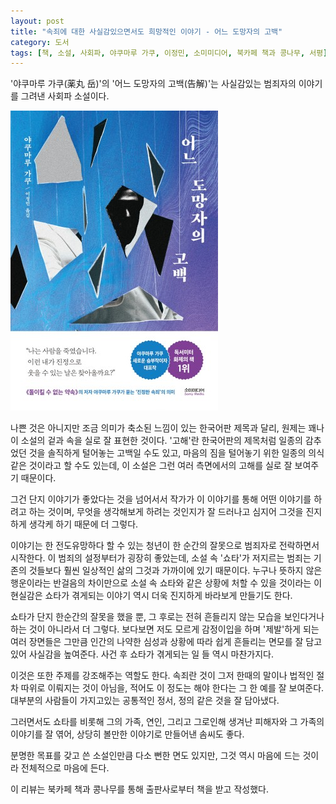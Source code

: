 ```yaml
---
layout: post
title: "속죄에 대한 사실감있으면서도 희망적인 이야기 - 어느 도망자의 고백"
category: 도서
tags: [책, 소설, 사회파, 야쿠마루 가쿠, 이정민, 소미미디어, 북카페 책과 콩나무, 서평]
---
```


'야쿠마루 가쿠(薬丸 岳)'의
'어느 도망자의 고백(告解)'는
사실감있는 범죄자의 이야기를 그려낸 사회파 소설이다.

![표지](/images/book/kokkai-book-h480.jpg)

나쁜 것은 아니지만 조금 의미가 축소된 느낌이 있는 한국어판 제목과 달리,
원제는 꽤나 이 소설의 겉과 속을 실로 잘 표현한 것이다.
'고해'란 한국어판의 제목처럼 일종의 감추었던 것을 솔직하게 털어놓는 고백일 수도 있고,
마음의 짐을 털어놓기 위한 일종의 의식같은 것이라고 할 수도 있는데,
이 소설은 그런 여러 측면에서의 고해를 실로 잘 보여주기 때문이다.

그건 단지 이야기가 좋았다는 것을 넘어서서
작가가 이 이야기를 통해 어떤 이야기를 하려고 하는 것이며,
무엇을 생각해보게 하려는 것인지가 잘 드러나고
심지어 그것을 진지하게 생각케 하기 때문에 더 그렇다.

이야기는 한 전도유망하다 할 수 있는 청년이
한 순간의 잘못으로 범죄자로 전락하면서 시작한다.
이 범죄의 설정부터가 굉장히 좋았는데,
소설 속 '쇼타'가 저지르는 범죄는
기존의 것들보다 훨씬 일상적인 삶의 그것과 가까이에 있기 때문이다.
누구나 뜻하지 않은 행운이라는 반걸음의 차이만으로
소설 속 쇼타와 같은 상황에 처할 수 있을 것이라는 이 현실감은
쇼타가 겪게되는 이야기 역시 더욱 진지하게 바라보게 만들기도 한다.

쇼타가 단지 한순간의 잘못을 했을 뿐,
그 후로는 전혀 흔들리지 않는 모습을 보인다거나 하는 것이 아니라서 더 그렇다.
보다보면 저도 모르게 감정이입을 하며 '제발'하게 되는 여러 장면들은
그만큼 인간의 나약한 심성과 상황에 따라 쉽게 흔들리는 면모를 잘 담고있어 사실감을 높여준다.
사건 후 쇼타가 겪게되는 일 들 역시 마찬가지다.

이것은 또한 주제를 강조해주는 역할도 한다.
속죄란 것이 그저 한때의 말이나 법적인 절차 따위로 이뤄지는 것이 아님을,
적어도 이 정도는 해야 한다는 그 한 예를 잘 보여준다.
대부분의 사람들이 가지고있는 공통적인 정서, 정의 같은 것을 잘 담아냈다.

그러면서도 쇼타를 비롯해 그의 가족, 연인, 그리고 그로인해 생겨난 피해자와 그 가족의 이야기를 잘 엮어,
상당히 볼만한 이야기로 만들어낸 솜씨도 좋다.

분명한 목표를 갖고 쓴 소설인만큼 다소 뻔한 면도 있지만,
그것 역시 마음에 드는 것이라 전체적으로 마음에 든다.



<div class="im im-info">
이 리뷰는 북카페 책과 콩나무를 통해 출판사로부터 책을 받고 작성했다.
</div>

